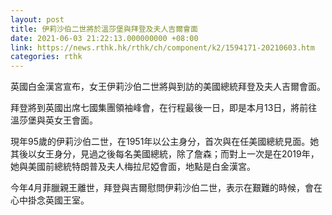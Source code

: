 ```yaml
---
layout: post
title: 伊莉沙伯二世將於溫莎堡與拜登及夫人吉爾會面
date: 2021-06-03 21:22:13.000000000 +08:00
link: https://news.rthk.hk/rthk/ch/component/k2/1594171-20210603.htm
categories: rthk
---
```


英國白金漢宮宣布，女王伊莉沙伯二世將與到訪的美國總統拜登及夫人吉爾會面。

拜登將到英國出席七國集團領袖峰會，在行程最後一日，即是本月13日，將前往溫莎堡與英女王會面。

現年95歲的伊莉沙伯二世，在1951年以公主身分，首次與在任美國總統見面。她其後以女王身分，見過之後每名美國總統，除了詹森；而對上一次是在2019年，她與美國前總統特朗普及夫人梅拉尼婭會面，地點是白金漢宮。

今年4月菲臘親王離世，拜登與吉爾慰問伊莉沙伯二世，表示在艱難的時候，會在心中掛念英國王室。
